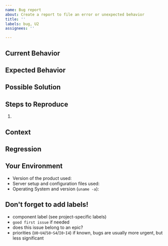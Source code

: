 ```yaml
---
name: Bug report
about: Create a report to file an error or unexpected behavior
title: ''
labels: bug, U2
assignees: ''

---
```


<!-- Provide a general summary of the issue in the Title above -->

## Current Behavior
<!-- Tell us what happens instead of the expected behavior -->

## Expected Behavior
<!-- Tell us what should happen -->

## Possible Solution
<!-- Not obligatory, but suggest a fix/reason for the bug -->

## Steps to Reproduce
<!-- Provide a link to a live example, or an unambiguous set of steps
     to reproduce this bug. -->

1.

## Context
<!-- How has this issue affected you? What are you trying to accomplish?
     Providing context helps us come up with a solution that is most useful in the real world -->

## Regression
<!-- Is this issue a regression? (Yes / No)
     If Yes, optionally please include version or commit id or PR# that caused this regression,
     if you have these details -->

## Your Environment
<!-- Include as many relevant details about the environment you experienced the bug in -->
* Version of the product used:
* Server setup and configuration files used:
* Operating System and version (`uname -a`):

## Don't forget to add labels!
- component label (see project-specific labels)
- `good first issue` if needed
- does this issue belong to an epic?
- priorities (`U0`-`U4`/`S0`-`S4`/`I0`-`I4`) if known, bugs are usually more urgent, but less significant
